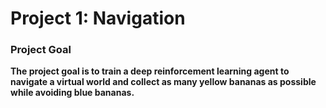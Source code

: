 # Project 1: Navigation

### Project Goal
**The project goal is to train a deep reinforcement learning agent to navigate a virtual world and collect as many yellow bananas as possible while avoiding blue bananas.**
